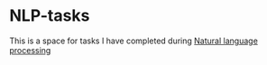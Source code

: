# NLP-tasks
This is a space for tasks I have completed during [Natural language processing](https://courses.cs.ut.ee/2020/NLP/spring)
